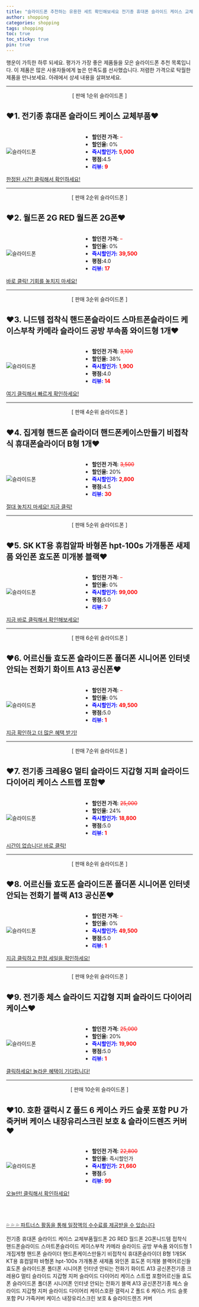 ```yaml
---
title: "슬라이드폰 추천하는 유용한 세트 확인해보세요 전기종 휴대폰 슬라이드 케이스 교체부품"
author: shopping
categories: shopping
tags: shopping
toc: true
toc_sticky: true
pin: true
---
```

행운이 가득한 하루 되세요. 평가가 가장 좋은 제품들을 모은 슬라이드폰 추천 목록입니다. 이 제품은 많은 사용자들에게 높은 만족도를 선사했습니다. 저렴한 가격으로 탁월한 제품을 만나보세요. 아래에서 상세 내용을 살펴보세요.

---
<p class="toplist" style="margin: 0 auto; display: block; width: fit-content;">[ 판매 1순위 슬라이드폰 ]</p>

<h2><strong>❤️1. 전기종 휴대폰 슬라이드 케이스 교체부품❤️</strong></h2>

<div style="display: flex; align-items: center;">
    <div style="flex: 0.4;">
        <img src="https://thumbnail9.coupangcdn.com/thumbnails/remote/230x230ex/image/vendor_inventory/4514/0dd4842a17b4c77892822ec81fad31dd27755f63db2e107f96f6e87a0b30.jpeg" alt="슬라이드폰" style="max-width: 100%;">
    </div>
    <div style="flex: 0.6; margin-left: 10px;">
        <ul>
            <li><strong>할인전 가격:</strong> <del style="color: red;">-</del></li>
            <li><strong>할인율:</strong> 0%</li>
            <li><span style='color:blue'><strong>즉시할인가:</strong></span> <span style='color:red'><strong>5,000</strong></span></li>
            <li><strong>평점:</strong>4.5</li>
            <li><span style='color:blue'><strong>리뷰:</strong></span> <span style='color:red'><strong>9</strong></span></li>
        </ul>
    </div>
</div>
<div class="center">
    <a href="https://William4Davisa.github.io?lptag=AF9450613&subid=githubio&pageKey=7199260973&traceid=V0-153&itemId=18193541972&vendorItemId=85342239006" class="myButton">
        한정된 시간! 클릭해서 확인하세요!
    </a>
</div>


---
<p class="toplist" style="margin: 0 auto; display: block; width: fit-content;">[ 판매 2순위 슬라이드폰 ]</p>

<h2><strong>❤️2. 월드폰 2G RED 월드폰 2G폰❤️</strong></h2>

<div style="display: flex; align-items: center;">
    <div style="flex: 0.4;">
        <img src="https://thumbnail8.coupangcdn.com/thumbnails/remote/230x230ex/image/vendor_inventory/f6c4/c32bb0042ca4a0ade13a09d2bbe46f7c8535ffabe03b1b94d232d57375c2.JPG" alt="슬라이드폰" style="max-width: 100%;">
    </div>
    <div style="flex: 0.6; margin-left: 10px;">
        <ul>
            <li><strong>할인전 가격:</strong> <del style="color: red;">-</del></li>
            <li><strong>할인율:</strong> 0%</li>
            <li><span style='color:blue'><strong>즉시할인가:</strong></span> <span style='color:red'><strong>39,500</strong></span></li>
            <li><strong>평점:</strong>4.0</li>
            <li><span style='color:blue'><strong>리뷰:</strong></span> <span style='color:red'><strong>17</strong></span></li>
        </ul>
    </div>
</div>
<div class="center">
    <a href="https://William4Davisa.github.io?lptag=AF9450613&subid=githubio&pageKey=1223881590&traceid=V0-153&itemId=2215453902&vendorItemId=72488951417" class="myButton">
        바로 클릭! 기회를 놓치지 마세요!
    </a>
</div>


---
<p class="toplist" style="margin: 0 auto; display: block; width: fit-content;">[ 판매 3순위 슬라이드폰 ]</p>

<h2><strong>❤️3. 니드템 접착식 핸드폰슬라이드 스마트폰슬라이드 케이스부착 카메라 슬라이드 공방 부속품 와이드형 1개❤️</strong></h2>

<div style="display: flex; align-items: center;">
    <div style="flex: 0.4;">
        <img src="https://thumbnail6.coupangcdn.com/thumbnails/remote/230x230ex/image/vendor_inventory/8b57/8710f62c047e77dd21aea6cac4b8cf2fce34da22f30c9f672cdbbe1d899b.jpg" alt="슬라이드폰" style="max-width: 100%;">
    </div>
    <div style="flex: 0.6; margin-left: 10px;">
        <ul>
            <li><strong>할인전 가격:</strong> <del style="color: red;">3,100</del></li>
            <li><strong>할인율:</strong> 38%</li>
            <li><span style='color:blue'><strong>즉시할인가:</strong></span> <span style='color:red'><strong>1,900</strong></span></li>
            <li><strong>평점:</strong>4.0</li>
            <li><span style='color:blue'><strong>리뷰:</strong></span> <span style='color:red'><strong>14</strong></span></li>
        </ul>
    </div>
</div>
<div class="center">
    <a href="https://William4Davisa.github.io?lptag=AF9450613&subid=githubio&pageKey=6777226087&traceid=V0-153&itemId=15927574337&vendorItemId=83134723204" class="myButton">
        여기 클릭해서 빠르게 확인하세요!
    </a>
</div>


---
<p class="toplist" style="margin: 0 auto; display: block; width: fit-content;">[ 판매 4순위 슬라이드폰 ]</p>

<h2><strong>❤️4. 집게형 핸드폰 슬라이더 핸드폰케이스만들기 비접착식 휴대폰슬라이더 B형 1개❤️</strong></h2>

<div style="display: flex; align-items: center;">
    <div style="flex: 0.4;">
        <img src="https://thumbnail8.coupangcdn.com/thumbnails/remote/230x230ex/image/vendor_inventory/d5de/f3280c2068fcbda22fa0334d2f70d3e227943ffb89652dbb9045e3c8187a.jpg" alt="슬라이드폰" style="max-width: 100%;">
    </div>
    <div style="flex: 0.6; margin-left: 10px;">
        <ul>
            <li><strong>할인전 가격:</strong> <del style="color: red;">3,500</del></li>
            <li><strong>할인율:</strong> 20%</li>
            <li><span style='color:blue'><strong>즉시할인가:</strong></span> <span style='color:red'><strong>2,800</strong></span></li>
            <li><strong>평점:</strong>4.5</li>
            <li><span style='color:blue'><strong>리뷰:</strong></span> <span style='color:red'><strong>30</strong></span></li>
        </ul>
    </div>
</div>
<div class="center">
    <a href="https://William4Davisa.github.io?lptag=AF9450613&subid=githubio&pageKey=5394000022&traceid=V0-153&itemId=8051559575&vendorItemId=75340078044" class="myButton">
        절대 놓치지 마세요! 지금 클릭!
    </a>
</div>


---
<p class="toplist" style="margin: 0 auto; display: block; width: fit-content;">[ 판매 5순위 슬라이드폰 ]</p>

<h2><strong>❤️5. SK KT용 휴컴알파 바형폰 hpt-100s 가개통폰 새제품 와인폰 효도폰 미개봉 블랙❤️</strong></h2>

<div style="display: flex; align-items: center;">
    <div style="flex: 0.4;">
        <img src="https://thumbnail9.coupangcdn.com/thumbnails/remote/230x230ex/image/vendor_inventory/4860/08d5e58904ffd0ad5d6663166b5d0ab4b7c3952659903143216f8106e899.png" alt="슬라이드폰" style="max-width: 100%;">
    </div>
    <div style="flex: 0.6; margin-left: 10px;">
        <ul>
            <li><strong>할인전 가격:</strong> <del style="color: red;">-</del></li>
            <li><strong>할인율:</strong> 0%</li>
            <li><span style='color:blue'><strong>즉시할인가:</strong></span> <span style='color:red'><strong>99,000</strong></span></li>
            <li><strong>평점:</strong>5.0</li>
            <li><span style='color:blue'><strong>리뷰:</strong></span> <span style='color:red'><strong>7</strong></span></li>
        </ul>
    </div>
</div>
<div class="center">
    <a href="https://William4Davisa.github.io?lptag=AF9450613&subid=githubio&pageKey=216201123&traceid=V0-153&itemId=663444052&vendorItemId=4716829261" class="myButton">
        지금 바로 클릭해서 확인해보세요!
    </a>
</div>


---
<p class="toplist" style="margin: 0 auto; display: block; width: fit-content;">[ 판매 6순위 슬라이드폰 ]</p>

<h2><strong>❤️6. 어르신들 효도폰 슬라이드폰 폴더폰 시니어폰 인터넷 안되는 전화기 화이트 A13 공신폰❤️</strong></h2>

<div style="display: flex; align-items: center;">
    <div style="flex: 0.4;">
        <img src="https://thumbnail9.coupangcdn.com/thumbnails/remote/230x230ex/image/vendor_inventory/eb4e/b6b67ed290303115de63e65606fefd495b0c4db95cbc18c5ea32e52c7242.jpeg" alt="슬라이드폰" style="max-width: 100%;">
    </div>
    <div style="flex: 0.6; margin-left: 10px;">
        <ul>
            <li><strong>할인전 가격:</strong> <del style="color: red;">-</del></li>
            <li><strong>할인율:</strong> 0%</li>
            <li><span style='color:blue'><strong>즉시할인가:</strong></span> <span style='color:red'><strong>49,500</strong></span></li>
            <li><strong>평점:</strong>5.0</li>
            <li><span style='color:blue'><strong>리뷰:</strong></span> <span style='color:red'><strong>1</strong></span></li>
        </ul>
    </div>
</div>
<div class="center">
    <a href="https://William4Davisa.github.io?lptag=AF9450613&subid=githubio&pageKey=6859492032&traceid=V0-153&itemId=16371116211&vendorItemId=83562675405" class="myButton">
        지금 확인하고 더 많은 혜택 받기!
    </a>
</div>


---
<p class="toplist" style="margin: 0 auto; display: block; width: fit-content;">[ 판매 7순위 슬라이드폰 ]</p>

<h2><strong>❤️7. 전기종 크레용G 멀티 슬라이드 지갑형 지퍼 슬라이드 다이어리 케이스 스트랩 포함❤️</strong></h2>

<div style="display: flex; align-items: center;">
    <div style="flex: 0.4;">
        <img src="https://thumbnail8.coupangcdn.com/thumbnails/remote/230x230ex/image/vendor_inventory/c7ae/1fdc113cc128e18e03e3ca2fbb079952d845052f1e3879c84c6cabf3acea.jpg" alt="슬라이드폰" style="max-width: 100%;">
    </div>
    <div style="flex: 0.6; margin-left: 10px;">
        <ul>
            <li><strong>할인전 가격:</strong> <del style="color: red;">25,000</del></li>
            <li><strong>할인율:</strong> 24%</li>
            <li><span style='color:blue'><strong>즉시할인가:</strong></span> <span style='color:red'><strong>18,800</strong></span></li>
            <li><strong>평점:</strong>5.0</li>
            <li><span style='color:blue'><strong>리뷰:</strong></span> <span style='color:red'><strong>1</strong></span></li>
        </ul>
    </div>
</div>
<div class="center">
    <a href="https://William4Davisa.github.io?lptag=AF9450613&subid=githubio&pageKey=7899734589&traceid=V0-153&itemId=21646707779&vendorItemId=90445828468" class="myButton">
        시간이 없습니다! 바로 클릭!
    </a>
</div>


---
<p class="toplist" style="margin: 0 auto; display: block; width: fit-content;">[ 판매 8순위 슬라이드폰 ]</p>

<h2><strong>❤️8. 어르신들 효도폰 슬라이드폰 폴더폰 시니어폰 인터넷 안되는 전화기 블랙 A13 공신폰❤️</strong></h2>

<div style="display: flex; align-items: center;">
    <div style="flex: 0.4;">
        <img src="https://thumbnail9.coupangcdn.com/thumbnails/remote/230x230ex/image/vendor_inventory/eb4e/b6b67ed290303115de63e65606fefd495b0c4db95cbc18c5ea32e52c7242.jpeg" alt="슬라이드폰" style="max-width: 100%;">
    </div>
    <div style="flex: 0.6; margin-left: 10px;">
        <ul>
            <li><strong>할인전 가격:</strong> <del style="color: red;">-</del></li>
            <li><strong>할인율:</strong> 0%</li>
            <li><span style='color:blue'><strong>즉시할인가:</strong></span> <span style='color:red'><strong>49,500</strong></span></li>
            <li><strong>평점:</strong>5.0</li>
            <li><span style='color:blue'><strong>리뷰:</strong></span> <span style='color:red'><strong>1</strong></span></li>
        </ul>
    </div>
</div>
<div class="center">
    <a href="https://William4Davisa.github.io?lptag=AF9450613&subid=githubio&pageKey=6859492032&traceid=V0-153&itemId=16371116210&vendorItemId=83562675432" class="myButton">
        지금 클릭하고 한정 세일을 확인하세요!
    </a>
</div>


---
<p class="toplist" style="margin: 0 auto; display: block; width: fit-content;">[ 판매 9순위 슬라이드폰 ]</p>

<h2><strong>❤️9. 전기종 체스 슬라이드 지갑형 지퍼 슬라이드 다이어리 케이스❤️</strong></h2>

<div style="display: flex; align-items: center;">
    <div style="flex: 0.4;">
        <img src="https://thumbnail7.coupangcdn.com/thumbnails/remote/230x230ex/image/vendor_inventory/5b87/6a10c60ad30e7d01621ef24abe5e121e475b9d2a72acd9a4d4d333f8901e.jpg" alt="슬라이드폰" style="max-width: 100%;">
    </div>
    <div style="flex: 0.6; margin-left: 10px;">
        <ul>
            <li><strong>할인전 가격:</strong> <del style="color: red;">25,000</del></li>
            <li><strong>할인율:</strong> 20%</li>
            <li><span style='color:blue'><strong>즉시할인가:</strong></span> <span style='color:red'><strong>19,900</strong></span></li>
            <li><strong>평점:</strong>5.0</li>
            <li><span style='color:blue'><strong>리뷰:</strong></span> <span style='color:red'><strong>1</strong></span></li>
        </ul>
    </div>
</div>
<div class="center">
    <a href="https://William4Davisa.github.io?lptag=AF9450613&subid=githubio&pageKey=7897302846&traceid=V0-153&itemId=21634669496&vendorItemId=88685355795" class="myButton">
        클릭하세요! 놀라운 혜택이 기다립니다!
    </a>
</div>


---
<p class="toplist" style="margin: 0 auto; display: block; width: fit-content;">[ 판매 10순위 슬라이드폰 ]</p>

<h2><strong>❤️10. 호환 갤럭시 Z 폴드 6 케이스 카드 슬롯 포함 PU 가죽커버 케이스 내장유리스크린 보호 & 슬라이드렌즈 커버❤️</strong></h2>

<div style="display: flex; align-items: center;">
    <div style="flex: 0.4;">
        <img src="https://thumbnail9.coupangcdn.com/thumbnails/remote/230x230ex/image/vendor_inventory/0d2b/93230fc9983090c1c4e671d2eefa99f07994b03ead8845966fc416ed2256.jpg" alt="슬라이드폰" style="max-width: 100%;">
    </div>
    <div style="flex: 0.6; margin-left: 10px;">
        <ul>
            <li><strong>할인전 가격:</strong> <del style="color: red;">22,800</del></li>
            <li><strong>할인율:</strong> 즉시할인가</li>
            <li><span style='color:blue'><strong>즉시할인가:</strong></span> <span style='color:red'><strong>21,660</strong></span></li>
            <li><strong>평점:</strong>5</li>
            <li><span style='color:blue'><strong>리뷰:</strong></span> <span style='color:red'><strong>99</strong></span></li>
        </ul>
    </div>
</div>
<div class="center">
    <a href="https://William4Davisa.github.io?lptag=AF9450613&subid=githubio&pageKey=8149150327&traceid=V0-153&itemId=23183424891&vendorItemId=90216113299" class="myButton">
        오늘만! 클릭해서 확인하세요!
    </a>
</div>

<br><br><br>[💦 💦 💦 파트너스 활동을 통해 일정액의 수수료를 제공받을 수 있습니다](https://link.coupang.com/a/bcpT2c)<br><br>전기종 휴대폰 슬라이드 케이스 교체부품월드폰 2G RED 월드폰 2G폰니드템 접착식 핸드폰슬라이드 스마트폰슬라이드 케이스부착 카메라 슬라이드 공방 부속품 와이드형 1개집게형 핸드폰 슬라이더 핸드폰케이스만들기 비접착식 휴대폰슬라이더 B형 1개SK KT용 휴컴알파 바형폰 hpt-100s 가개통폰 새제품 와인폰 효도폰 미개봉 블랙어르신들 효도폰 슬라이드폰 폴더폰 시니어폰 인터넷 안되는 전화기 화이트 A13 공신폰전기종 크레용G 멀티 슬라이드 지갑형 지퍼 슬라이드 다이어리 케이스 스트랩 포함어르신들 효도폰 슬라이드폰 폴더폰 시니어폰 인터넷 안되는 전화기 블랙 A13 공신폰전기종 체스 슬라이드 지갑형 지퍼 슬라이드 다이어리 케이스호환 갤럭시 Z 폴드 6 케이스 카드 슬롯 포함 PU 가죽커버 케이스 내장유리스크린 보호 & 슬라이드렌즈 커버